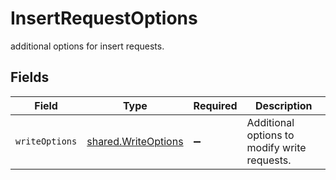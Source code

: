 # InsertRequestOptions

additional options for insert requests.


## Fields

| Field                                                      | Type                                                       | Required                                                   | Description                                                |
| ---------------------------------------------------------- | ---------------------------------------------------------- | ---------------------------------------------------------- | ---------------------------------------------------------- |
| `writeOptions`                                             | [shared.WriteOptions](../../models/shared/writeoptions.md) | :heavy_minus_sign:                                         | Additional options to modify write requests.               |